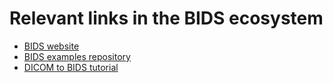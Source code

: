 # Relevant links in the BIDS ecosystem
* [BIDS website](http://bids.neuroimaging.io/)
* [BIDS examples repository](https://github.com/INCF/BIDS-examples)
* [DICOM to BIDS tutorial](http://reproducibility.stanford.edu/bids-tutorial-series-part-1a/)